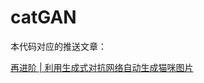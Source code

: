 # catGAN
本代码对应的推送文章：  
  
[再进阶 | 利用生成式对抗网络自动生成猫咪图片](https://mp.weixin.qq.com/s/qkz3xsSOli5DpxmeQsVYqg)
